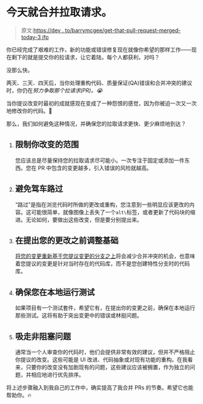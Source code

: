 # 今天就合并拉取请求。

> 原文:[https://dev . to/barrymcgee/get-that-pull-request-merged-today-3 ifp](https://dev.to/barrymcgee/get-that-pull-request-merged-today-3ifp)

你已经完成了艰难的工作，新的功能或错误修复现在就像你希望的那样工作——现在剩下的就是提交你的拉请求，让它着陆，每个人都获利，对吗？

没那么快。

两天、三天、四天后，当你处理重构代码、质量保证(QA)错误和合并冲突的建议时，你仍在*努力争取那个拉请求(PR)。😭*

当你提议改变时最初的成就感现在变成了一种怨恨的感觉，因为你被迫一次又一次地修改你的代码。🤬

那么，我们如何避免这种情况，并确保您的拉取请求更快、更少麻烦地到达？

1.  ## [](#limit-the-scope-of-your-change)限制你改变的范围

    您应该总是尽量保持您的拉取请求尽可能小。一次专注于固定或添加一件东西。您在 PR 中包含的变更越多，引入错误的风险就越高。

2.  ## [](#avoid-drivebys)避免驾车路过

    “路过”是指在浏览代码时所做的更改或重构，您注意到一些明显应该更改的内容。这可能很简单，就像图像上丢失了一个`alt\`标签，或者更新了代码块的缩进。无论如何，要做出这些改变，但是要分别提出来。

3.  ## [](#rebase-before-proposing-your-changes)在提出您的更改之前调整基础

    [将您的变更重新基于您提议变更的分支之上](https://git-scm.com/book/en/v2/Git-Branching-Rebasing)将会减少合并冲突的机会，也意味着您提议的变更是针对当时存在的代码库，而不是您创建特性分支时的代码库。

4.  ## 确保您在本地运行测试

    如果项目有一个测试套件，希望它有，在提出你的变更之前，确保在本地运行那些测试。这将有助于突出变更中的错误或林挺问题。

5.  ## [](#siphon-off-nonblocking-issues)吸走非阻塞问题

    通常当一个人审查你的代码时，他们会提供非常有效的建议，但并不严格阻止你提议的改变。这些可能是 UI 改进、代码抽象或对现有功能的重构。在我看来，只要你的改变没有加剧现有的问题，这些建议应该被搁置，作为独立的问题，并相应地进行优先排序。

将上述步骤融入到我自己的工作中，确实提高了我合并 PRs 的节奏。希望它也能帮助你。🔥